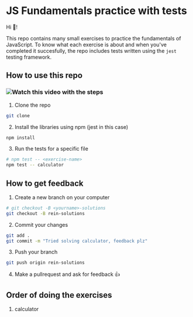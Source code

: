 # JS Fundamentals practice with tests

Hi 👋!

This repo contains many small exercises to practice the fundamentals of JavaScript.
To know what each exercise is about and when you've completed it succesfully, the repo includes tests written using the `jest` testing framework.

## How to use this repo

### ![Watch this video with the steps](https://share.getcloudapp.com/5zun8lAx)

1. Clone the repo

```bash
git clone
```

2. Install the libraries using npm (jest in this case)

```bash
npm install
```

3. Run the tests for a specific file

```bash
# npm test -- <exercise-name>
npm test -- calculator
```

## How to get feedback

1. Create a new branch on your computer

```bash
# git checkout -B <yourname>-solutions
git checkout -B rein-solutions
```

2. Commit your changes

```bash
git add .
git commit -m "Tried solving calculator, feedback plz"
```

3. Push your branch

```bash
git push origin rein-solutions
```

4. Make a pullrequest and ask for feedback 👍

## Order of doing the exercises

1. calculator
